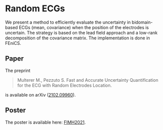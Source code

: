 # Random ECGs

We present a method to efficiently evaluate the uncertainty in bidomain-based ECGs (mean, covariance)
when the position of the electrodes is uncertain.  The strategy is based on the lead field approach
and a low-rank decomposition of the covariance matrix.  The implementation is done in FEniCS.

## Paper

The preprint

> Multerer M., Pezzuto S. Fast and Accurate Uncertainty Quantification for the ECG with Random Electrodes Location. 

is available on arXiv ([2102.09960](https://arxiv.org/abs/2102.09960)).

## Poster

The poster is available here: [FIMH2021](FIMH2021.pdf).
